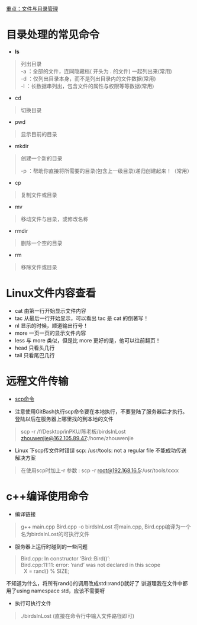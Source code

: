 [重点：文件与目录管理](http://www.runoob.com/linux/linux-file-content-manage.html)

# 目录处理的常见命令

- **ls**
> 列出目录  
> -a ：全部的文件，连同隐藏档( 开头为 . 的文件) 一起列出来(常用)  
> -d ：仅列出目录本身，而不是列出目录内的文件数据(常用)  
> -l ：长数据串列出，包含文件的属性与权限等等数据(常用)  




- cd
> 切换目录  
- pwd
> 显示目前的目录  
- mkdir
> 创建一个新的目录  
>
> -p ：帮助你直接将所需要的目录(包含上一级目录)递归创建起来！（常用）


- cp
> 复制文件或目录  
- mv
> 移动文件与目录，或修改名称



- rmdir
>   删除一个空的目录  
- rm
> 移除文件或目录  



# Linux文件内容查看

- cat  由第一行开始显示文件内容
- tac  从最后一行开始显示，可以看出 tac 是 cat 的倒著写！
- nl   显示的时候，顺道输出行号！
- more 一页一页的显示文件内容
- less 与 more 类似，但是比 more 更好的是，他可以往前翻页！
- head 只看头几行
- tail 只看尾巴几行



# 远程文件传输

- [scp命令](http://blog.csdn.net/liangxanhai/article/details/8069781)

- 注意使用GitBash执行scp命令要在本地执行，不要登陆了服务器后才执行。登陆以后在服务器上哪里找的到本地的文件
> scp -r /f/Desktop/inPKU/陈老板/birdsInLost zhouwenjie@162.105.89.47:/home/zhouwenjie

- Linux 下scp传文件时错误 scp: /usr/tools: not a regular file 不能成功传送 解决方案
> 在使用scp时加上-r 参数 : scp -r root@192.168.16.5:/usr/tools/xxxx


# c++编译使用命令

- 编译链接
> g++ main.cpp Bird.cpp -o birdsInLost
> 将main.cpp, Bird.cpp编译为一个名为birdsInLost的可执行文件

- 服务器上运行时碰到的一些问题

> Bird.cpp: In constructor ‘Bird::Bird()’:</br>
> Bird.cpp:11:11: error: ‘rand’ was not declared in this scope</br>
>   X = rand() % SIZE;</br>

不知道为什么，将所有rand()的调用改成std::rand()就好了 讲道理我在文件中都用了using namespace std，应该不需要呀


- 执行可执行文件

> ./birdsInLost (直接在命令行中输入文件路径即可)

